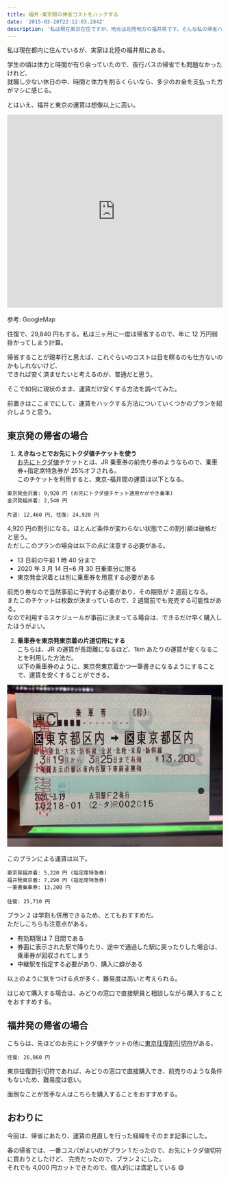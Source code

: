 ```yaml
---
title: 福井-東京間の帰省コストをハックする
date: '2015-03-20T22:12:03.284Z'
description: '私は現在東京在住ですが、地元は北陸地方の福井県です。そんな私の帰省ハックについてご紹介します。'
---
```


私は現在都内に住んでいるが、実家は北陸の福井県にある。

学生の頃は体力と時間が有り余っていたので、夜行バスの帰省でも問題なかったけれど、  
就職し少ない休日の中、時間と体力を削るくらいなら、多少のお金を支払った方がマシに感じる。

とはいえ、福井と東京の運賃は想像以上に高い。

<iframe src="https://www.google.com/maps/embed?pb=!1m28!1m12!1m3!1d1665720.088885838!2d136.6424595801189!3d35.37153744676324!2m3!1f0!2f0!3f0!3m2!1i1024!2i768!4f13.1!4m13!3e3!4m5!1s0x5ff8beed32739c57%3A0x5b241c3c7faf0f59!2z44CSOTEwLTAwMDYg56aP5LqV55yM56aP5LqV5biC5Lit5aSu77yR5LiB55uu77yRIOemj-S6lemnhQ!3m2!1d36.0621258!2d136.2232754!4m5!1s0x60188bfbd89f700b%3A0x277c49ba34ed38!2z5p2x5Lqs6YO95Y2D5Luj55Sw5Yy65Li444Gu5YaF77yR5LiB55uuIOadseS6rOmnhQ!3m2!1d35.6812362!2d139.7671248!5e0!3m2!1sja!2sjp!4v1588756478567!5m2!1sja!2sjp" width="100%" height="450" frameborder="0" style="border:0;" allowfullscreen="" aria-hidden="false" tabindex="0"></iframe>

参考: GoogleMap

往復で、29,840 円もする。私は三ヶ月に一度は帰省するので、年に 12 万円弱掛かってしまう計算。

帰省することが親孝行と思えば、これぐらいのコストは目を瞑るのも仕方ないのかもしれないけど、  
できれば安く済ませたいと考えるのが、普通だと思う。

そこで如何に現状のまま、運賃だけ安くする方法を調べてみた。

前置きはここまでにして、運賃をハックする方法についていくつかのプランを紹介しようと思う。

## 東京発の帰省の場合

1. **えきねっとでお先にトクダ値チケットを使う**  
   [お先にトクダ値](https://www.eki-net.com/top/tokudane/)チケットとは、JR 乗車券の前売り券のようなもので、乗車券+指定席特急券が 25\%オフされる。  
   このチケットを利用すると、東京-福井間の運賃は以下となる。

```
東京発金沢着: 9,920 円 (お先にトクダ値チケット適用かがやき乗車)
金沢発福井着: 2,540 円

片道: 12,460 円, 往復: 24,920 円
```

4,920 円の割引になる。ほとんど条件が変わらない状態でこの割引額は破格だと思う。  
ただしこのプランの場合は以下の点に注意する必要がある。

- 13 日前の午前 1 時 40 分まで
- 2020 年 3 月 14 日~6 月 30 日乗車分に限る
- 東京発金沢着とは別に乗車券を用意する必要がある

前売り券なので当然事前に予約する必要があり、その期限が 2 週前となる。  
またこのチケットは枚数が決まっているので、2 週間前でも完売する可能性がある。  
なので利用するスケジュールが事前に決まってる場合は、できるだけ早く購入したほうがよい。

2. **乗車券を東京発東京着の片道切符にする**  
   こちらは、JR の運賃が長距離になるほど、1km あたりの運賃が安くなることを利用した方法だ。  
   以下の乗車券のように、東京発東京着かつ一筆書きになるようにすることで、運賃を安くすることができる。

![Ticket](./ticket.jpg)

このプランによる運賃は以下。

```
東京発福井着: 5,220 円 (指定席特急券)
福井発東京着: 7,290 円 (指定席特急券)
一筆書乗車券: 13,200 円

往復: 25,710 円
```

プラン 2 は学割も併用できるため、とてもおすすめだ。  
ただしこちらも注意点がある。

- 有効期限は 7 日間である
- 券面に表示された駅で降りたり、途中で通過した駅に戻ったりした場合は、乗車券が回収されてしまう
- 中継駅を指定する必要があり、購入に癖がある

以上のように気をつける点が多く、難易度は高いと考えられる。

はじめて購入する場合は、みどりの窓口で直接駅員と相談しながら購入することをおすすめする。

## 福井発の帰省の場合

こちらは、先ほどのお先にトクダ値チケットの他に[東京往復割引切符](https://tickets.jr-odekake.net/shohindb/view/consumer/tokutoku/detail.html?shnId=119000407)がある。

```
往復: 26,060 円
```

東京往復割引切符であれば、みどりの窓口で直接購入でき、前売りのような条件もないため、難易度は低い。

面倒なことが苦手な人はこちらを購入することをおすすめする。

## おわりに

今回は、帰省にあたり、運賃の見直しを行った経緯をそのまま記事にした。

春の帰省では、一番コスパがよいのがプラン 1 だったので、お先にトクダ値切符に買おうとしたけど、
完売だったので、プラン 2 にした。  
それでも 4,000 円カットできたので、個人的には満足している :smile:
